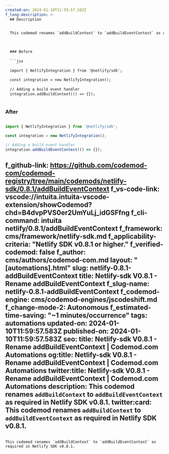 ```yaml
---
created-on: 2024-01-10T11:59:57.583Z
f_long-description: >-
  ## Description
  

  This codemod renames `addBuildContext` to `addBuildEventContext` as required in Netlify SDK v0.8.1.
  

  
  ### Before
  
  ```jsx
  
  import { NetlifyIntegration } from '@netlify/sdk';
  
  const integration = new NetlifyIntegration();
  
  // Adding a build event handler
  integration.addBuildContext(() => {});
  
  ```
  
  ### After
  
  ```jsx
  
  import { NetlifyIntegration } from '@netlify/sdk';
  
  const integration = new NetlifyIntegration();
  
  // Adding a build event handler
  integration.addBuildEventContext(() => {});
  
  ```
f_github-link: https://github.com/codemod-com/codemod-registry/tree/main/codemods/netlify-sdk/0.8.1/addBuildEventContext
f_vs-code-link: vscode://intuita.intuita-vscode-extension/showCodemod?chd=B4dvpPVS0er2UmYuLj_idGSFfng
f_cli-command: intuita netlify/0.8.1/addBuildEventContext
f_framework: cms/framework/netlify-sdk.md
f_applicability-criteria: "Netlify SDK v0.8.1 or higher."
f_verified-codemod: false
f_author: cms/authors/codemod-com.md
layout: "[automations].html"
slug: netlify-0.8.1-addBuildEventContext
title: Netlify-sdk V0.8.1 - Rename addBuildEventContext
f_slug-name: netlify-0.8.1-addBuildEventContext
f_codemod-engine: cms/codemod-engines/jscodeshift.md
f_change-mode-2: Autonomous
f_estimated-time-saving: "~1 minutes/occurrence"
tags: automations
updated-on: 2024-01-10T11:59:57.583Z
published-on: 2024-01-10T11:59:57.583Z
seo:
  title: Netlify-sdk V0.8.1 - Rename addBuildEventContext | Codemod.com Automations
  og:title: Netlify-sdk V0.8.1 - Rename addBuildEventContext | Codemod.com Automations
  twitter:title: Netlify-sdk V0.8.1 - Rename addBuildEventContext | Codemod.com Automations
  description: This codemod renames `addBuildContext` to `addBuildEventContext` as required in Netlify SDK v0.8.1.
  twitter:card: This codemod renames `addBuildContext` to `addBuildEventContext` as required in Netlify SDK v0.8.1.
---
```

This codemod renames `addBuildContext` to `addBuildEventContext` as required in Netlify SDK v0.8.1.
